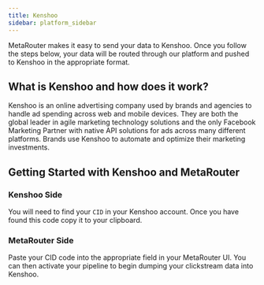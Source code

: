 ```yaml
---
title: Kenshoo
sidebar: platform_sidebar
---
```

MetaRouter makes it easy to send your data to Kenshoo. Once you follow the steps below, your data will be routed through our platform and pushed to Kenshoo in the appropriate format.

## What is Kenshoo and how does it work?

Kenshoo is an online advertising company used by brands and agencies to handle ad spending across web and mobile devices. They are both the global leader in agile marketing technology solutions and the only Facebook Marketing Partner with native API solutions for ads across many different platforms. Brands use Kenshoo to automate and optimize their marketing investments. 

## Getting Started with Kenshoo and MetaRouter

### Kenshoo Side

You will need to find your `CID` in your Kenshoo account. Once you have found this code copy it to your clipboard.

### MetaRouter Side

Paste your CID code into the appropriate field in your MetaRouter UI. You can then activate your pipeline to begin dumping your clickstream data into Kenshoo.